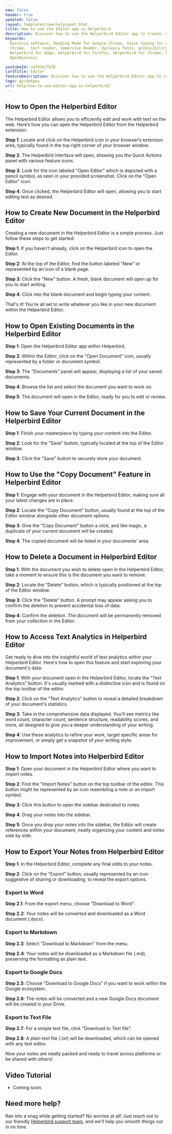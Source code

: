 ```yaml
---
new: false
header: true
updated: false
layout: templates/new/help/post.html
title: How to use the Editor app in Helperbird
description: Discover how to use the Helperbird Editor app to create, edit and delete documents. Export them to Markdown, Word, Google Docs and more.
keywords:
  Dyslexia software, Reading Mode for Google Chrome, Voice typing for chrome, Text to speech for
  chrome,  text reader, Immersive Reader, dyslexia fonts, accessibility software, dyslexia software,
  Helperbird for Edge, Helperbird for Firefox, Helperbird for Chrome, Opendyslexic for Chrome,
  OpenDyslexic

youtubeId: vwT8SAJfU3E
cardTitle: Editor
featureDescription: Discover how to use the Helperbird Editor app to create, edit and delete documents. Export them to Markdown, Word, Google Docs and more.
tags: guideApps
url: help/how-to-use-editor-app-in-helperbird/
---
```



## How to Open the Helperbird Editor

The Helperbird Editor allows you to efficiently edit and work with text on the web. Here’s how you can open the Helperbird Editor from the Helperbird extension:

**Step 1**: Locate and click on the Helperbird icon in your browser’s extension area, typically found in the top right corner of your browser window.

**Step 2**: The Helperbird interface will open, showing you the Quick Actions panel with various feature icons.

**Step 3**: Look for the icon labeled "Open Editor" which is depicted with a pencil symbol, as seen in your provided screenshot. Click on the "Open Editor" icon.

**Step 4**: Once clicked, the Helperbird Editor will open, allowing you to start editing text as desired.


## How to Create New Document in the Helperbird Editor

Creating a new document in the Helperbird Editor is a simple process. Just follow these steps to get started:

**Step 1**:  If you haven't already, click on the Helperbird icon to open the Editor.

**Step 2**: At the top of the Editor, find the button labeled "New" or represented by an icon of a blank page.

**Step 3**:  Click the "New" button. A fresh, blank document will open up for you to start writing.

**Step 4**: Click into the blank document and begin typing your content.

That's it! You're all set to write whatever you like in your new document within the Helperbird Editor.


## How to Open Existing Documents in the Helperbird Editor


**Step 1**: Open the Helperbird Editor app within Helperbird.

**Step 2**: Within the Editor, click on the "Open Document" icon, usually represented by a folder or document symbol.

**Step 3**: The "Documents" panel will appear, displaying a list of your saved documents.

**Step 4**: Browse the list and select the document you want to work on.

**Step 5**: The document will open in the Editor, ready for you to edit or review.


## How to Save Your Current Document in the Helperbird Editor

**Step 1**: Finish your masterpiece by typing your content into the Editor.

**Step 2**: Look for the "Save" button, typically located at the top of the Editor window.

**Step 3**: Click the "Save" button to securely store your document.


## How to Use the "Copy Document" Feature in Helperbird Editor


**Step 1**: Engage with your document in the Helperbird Editor, making sure all your latest changes are in place.

**Step 2**: Locate the "Copy Document" button, usually found at the top of the Editor window alongside other document options.

**Step 3**: Give the "Copy Document" button a click, and like magic, a duplicate of your current document will be created.

**Step 4**: The copied document will be listed in your documents' area.


## How to Delete a Document in Helperbird Editor


**Step 1**: With the document you wish to delete open in the Helperbird Editor, take a moment to ensure this is the document you want to remove.

**Step 2**: Locate the "Delete" button, which is typically positioned at the top of the Editor window.

**Step 3**: Click the "Delete" button. A prompt may appear asking you to confirm the deletion to prevent accidental loss of data.

**Step 4**: Confirm the deletion. The document will be permanently removed from your collection in the Editor.


## How to Access Text Analytics in Helperbird Editor

Get ready to dive into the insightful world of text analytics within your Helperbird Editor. Here's how to open this feature and start exploring your document's data:

**Step 1**: With your document open in the Helperbird Editor, locate the "Text Analytics" button. It's usually marked with a distinctive icon and is found on the top toolbar of the editor.

**Step 2**: Click on the "Text Analytics" button to reveal a detailed breakdown of your document's statistics.

**Step 3**: Take in the comprehensive data displayed. You'll see metrics like word count, character count, sentence structure, readability scores, and more, all designed to give you a deeper understanding of your writing.

**Step 4**: Use these analytics to refine your work, target specific areas for improvement, or simply get a snapshot of your writing style.


## How to Import Notes into Helperbird Editor


**Step 1**: Open your document in the Helperbird Editor where you want to import notes.

**Step 2**: Find the "Import Notes" button on the top toolbar of the editor. This button might be represented by an icon resembling a note or an import symbol.

**Step 3**: Click this button to open the sidebar dedicated to notes.

**Step 4**: Drag your notes into the sidebar.

**Step 5**: Once you drop your notes into the sidebar, the Editor will create references within your document, neatly organizing your content and notes side by side.


## How to Export Your Notes from Helperbird Editor


**Step 1**: In the Helperbird Editor, complete any final edits to your notes.

**Step 2**: Click on the "Export" button, usually represented by an icon suggestive of sharing or downloading, to reveal the export options.

### Export to Word

**Step 2.1**: From the export menu, choose "Download to Word".

**Step 2.2**: Your notes will be converted and downloaded as a Word document (.docx).

### Export to Markdown

**Step 2.3**: Select "Download to Markdown" from the menu.

**Step 2.4**: Your notes will be downloaded as a Markdown file (.md), preserving the formatting as plain text.

### Export to Google Docs

**Step 2.5**: Choose "Download to Google Docs" if you want to work within the Google ecosystem.

**Step 2.6**: The notes will be converted and a new Google Docs document will be created in your Drive.

### Export to Text File

**Step 2.7**: For a simple text file, click "Download to Text file".

**Step 2.8**: A plain text file (.txt) will be downloaded, which can be opened with any text editor.

Now your notes are neatly packed and ready to travel across platforms or be shared with others!



## Video Tutorial

- Coming soon.



## Need more help?

Ran into a snag while getting started? No worries at all! Just reach out to our friendly [Helperbird support team](/support/), and we'll help you smooth things out in no time.



